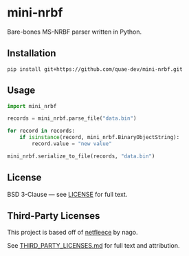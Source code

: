 # mini-nrbf

Bare-bones MS-NRBF parser written in Python.

## Installation

```shell
pip install git+https://github.com/quae-dev/mini-nrbf.git
```

## Usage

```python
import mini_nrbf

records = mini_nrbf.parse_file("data.bin")

for record in records:
    if isinstance(record, mini_nrbf.BinaryObjectString):
        record.value = "new value"

mini_nrbf.serialize_to_file(records, "data.bin")
```

## License

BSD 3-Clause — see [LICENSE] for full text.

## Third-Party Licenses

This project is based off of [netfleece] by nago.

See [THIRD_PARTY_LICENSES.md] for
full text and attribution.

<!-- Links -->

[LICENSE]: https://github.com/quae-dev/mini-nrbf/blob/main/LICENSE
[netfleece]: https://gitlab.com/malie-library/netfleece.git
[THIRD_PARTY_LICENSES.md]: https://github.com/quae-dev/mini-nrbf/blob/main/THIRD_PARTY_LICENSES.md
